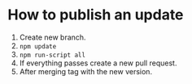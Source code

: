 # How to publish an update

1. Create new branch.
1. `npm update`
1. `npm run-script all`
1. If everything passes create a new pull request.
1. After merging tag with the new version.
